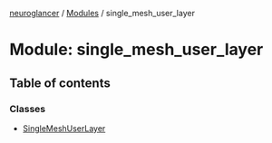 [neuroglancer](../README.md) / [Modules](../modules.md) / single\_mesh\_user\_layer

# Module: single\_mesh\_user\_layer

## Table of contents

### Classes

- [SingleMeshUserLayer](../classes/single_mesh_user_layer.SingleMeshUserLayer.md)
